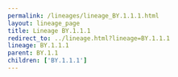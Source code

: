 ```yaml
---
permalink: /lineages/lineage_BY.1.1.1.html
layout: lineage_page
title: Lineage BY.1.1.1
redirect_to: ../lineage.html?lineage=BY.1.1.1
lineage: BY.1.1.1
parent: BY.1.1
children: ['BY.1.1.1']
---
```

